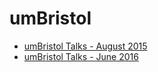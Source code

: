 # umBristol

* [umBristol Talks - August 2015](2015-08-25/README.md)
* [umBristol Talks - June 2016](2016-06-09/README.md)
